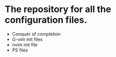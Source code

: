 # The repository for all the configuration files.
- Conquer of completion
- G-vim init files
- nvim init file 
- PS files


